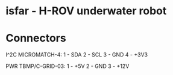 isfar - H-ROV underwater robot
=====


Connectors
==========

I^2C 
MICROMATCH-4:
1 - SDA
2 - SCL
3 - GND
4 - +3V3

PWR
TBMP/C-GRID-03:
1 - +5V
2 - GND
3 - +12V
